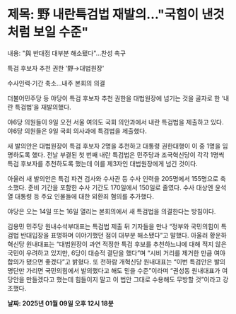 # **제목: 野 내란특검법 재발의…"국힘이 낸것처럼 보일 수준"**

  내용: "與 반대점 대부분 해소됐다"…찬성 촉구

특검 후보자 추천 권한 '野→대법원장'

수사인력·기간 축소…내주 본회의 의결

더불어민주당 등 야당이 특검 후보자 추천 권한을 대법원장에 넘기는 것을 골자로 한 ‘내란 특검법’을 재발의했다.

야6당 의원들이 9일 오전 서울 여의도 국회 의안과에서 내란 특검법을 제출하고 있다. 야6당 의원들은 9일 국회 의사과에 특검법을 제출했다.

새 발의안은 대법원장이 특검 후보자 2명을 추천하고 대통령 권한대행이 이 중 1명을 임명하도록 했다. 전날 부결된 첫 번째 내란 특검법은 민주당과 조국혁신당이 각각 1명씩 특검 후보자를 추천하도록 했는데 이를 제3자인 대법원장에게 넘긴 것이다.

아울러 새 발의안은 특검 파견 검사와 수사관 등 수사 인력을 205명에서 155명으로 축소했다. 준비 기간을 포함한 수사 기간도 170일에서 150일로 줄였다. 수사 대상엔 윤석열 대통령 등 주요 인물들에 대한 외환죄 혐의를 추가했다.

야당은 오는 14일 또는 16일 열리는 본회의에서 새 특검법을 의결한다는 방침이다.

김용민 민주당 원내수석부대표는 특검법 제출 뒤 기자들을 만나 “정부와 국민의힘이 특검법 반대입장을 표명하며 이야기했던 점이 대부분 해소됐다”고 말했다. 아울러 황운하 혁신당 원내대표는 “대법원장이 과연 적정한 특검 후보를 추천하느냐에 대해 적지 않은 국민이 우려하고 있지만, 6당이 대승적 결단을 했다”며 “시비 거리를 제거한 만큼 여야합의가 됐으면 좋겠다”고 밝혔다. 또 천하람 개혁신당 원내대표는 “이번 특검안은 발의 명단만 가리면 국민의힘에서 발의했다고 해도 믿을 수준”이라며 “권성동 원내대표가 여당안을 만들겠다고 했는데 힘들이지 말고 이 법안 그대로 수용해도 무방할 것”이라고 강조했다.

  **날짜: 2025년 01월 09일 오후 12시 18분**